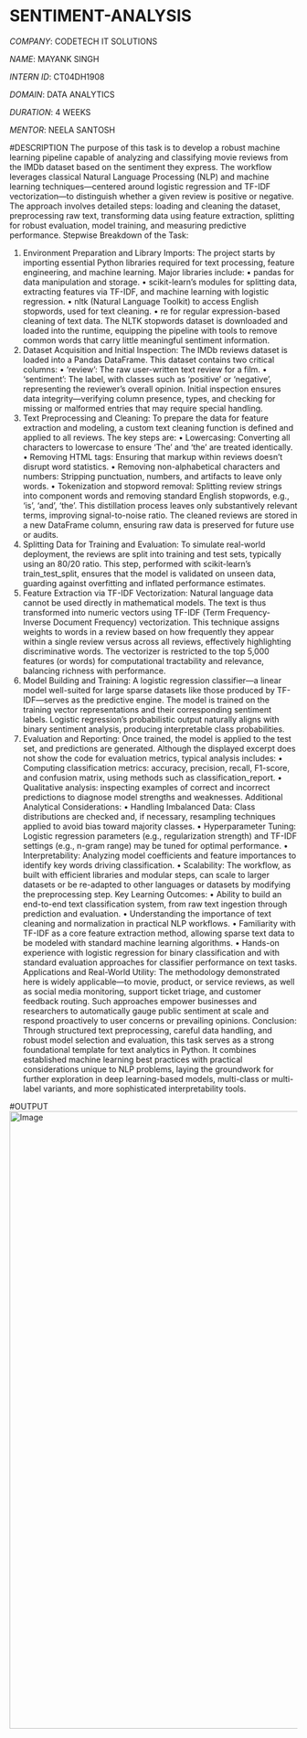 # SENTIMENT-ANALYSIS

*COMPANY*: CODETECH IT SOLUTIONS

*NAME*: MAYANK SINGH

*INTERN ID*: CT04DH1908

*DOMAIN*: DATA ANALYTICS

*DURATION*: 4 WEEKS

*MENTOR*: NEELA SANTOSH

#DESCRIPTION
The purpose of this task is to develop a robust machine learning pipeline capable of analyzing and classifying movie reviews from the IMDb dataset based on the sentiment they express. The workflow leverages classical Natural Language Processing (NLP) and machine learning techniques—centered around logistic regression and TF-IDF vectorization—to distinguish whether a given review is positive or negative. The approach involves detailed steps: loading and cleaning the dataset, preprocessing raw text, transforming data using feature extraction, splitting for robust evaluation, model training, and measuring predictive performance.
Stepwise Breakdown of the Task:
1.	Environment Preparation and Library Imports:
The project starts by importing essential Python libraries required for text processing, feature engineering, and machine learning. Major libraries include:
•	pandas for data manipulation and storage.
•	scikit-learn’s modules for splitting data, extracting features via TF-IDF, and machine learning with logistic regression.
•	nltk (Natural Language Toolkit) to access English stopwords, used for text cleaning.
•	re for regular expression-based cleaning of text data.
The NLTK stopwords dataset is downloaded and loaded into the runtime, equipping the pipeline with tools to remove common words that carry little meaningful sentiment information.
2.	Dataset Acquisition and Initial Inspection:
The IMDb reviews dataset is loaded into a Pandas DataFrame. This dataset contains two critical columns:
•	‘review’: The raw user-written text review for a film.
•	‘sentiment’: The label, with classes such as ‘positive’ or ‘negative’, representing the reviewer’s overall opinion.
Initial inspection ensures data integrity—verifying column presence, types, and checking for missing or malformed entries that may require special handling.
3.	Text Preprocessing and Cleaning:
To prepare the data for feature extraction and modeling, a custom text cleaning function is defined and applied to all reviews. The key steps are:
•	Lowercasing: Converting all characters to lowercase to ensure ‘The’ and ‘the’ are treated identically.
•	Removing HTML tags: Ensuring that markup within reviews doesn’t disrupt word statistics.
•	Removing non-alphabetical characters and numbers: Stripping punctuation, numbers, and artifacts to leave only words.
•	Tokenization and stopword removal: Splitting review strings into component words and removing standard English stopwords, e.g., ‘is’, ‘and’, ‘the’. This distillation process leaves only substantively relevant terms, improving signal-to-noise ratio.
The cleaned reviews are stored in a new DataFrame column, ensuring raw data is preserved for future use or audits.
4.	Splitting Data for Training and Evaluation:
To simulate real-world deployment, the reviews are split into training and test sets, typically using an 80/20 ratio. This step, performed with scikit-learn’s train_test_split, ensures that the model is validated on unseen data, guarding against overfitting and inflated performance estimates.
5.	Feature Extraction via TF-IDF Vectorization:
Natural language data cannot be used directly in mathematical models. The text is thus transformed into numeric vectors using TF-IDF (Term Frequency-Inverse Document Frequency) vectorization. This technique assigns weights to words in a review based on how frequently they appear within a single review versus across all reviews, effectively highlighting discriminative words. The vectorizer is restricted to the top 5,000 features (or words) for computational tractability and relevance, balancing richness with performance.
6.	Model Building and Training:
A logistic regression classifier—a linear model well-suited for large sparse datasets like those produced by TF-IDF—serves as the predictive engine. The model is trained on the training vector representations and their corresponding sentiment labels. Logistic regression’s probabilistic output naturally aligns with binary sentiment analysis, producing interpretable class probabilities.
7.	Evaluation and Reporting:
Once trained, the model is applied to the test set, and predictions are generated. Although the displayed excerpt does not show the code for evaluation metrics, typical analysis includes:
•	Computing classification metrics: accuracy, precision, recall, F1-score, and confusion matrix, using methods such as classification_report.
•	Qualitative analysis: inspecting examples of correct and incorrect predictions to diagnose model strengths and weaknesses.
Additional Analytical Considerations:
•	Handling Imbalanced Data: Class distributions are checked and, if necessary, resampling techniques applied to avoid bias toward majority classes.
•	Hyperparameter Tuning: Logistic regression parameters (e.g., regularization strength) and TF-IDF settings (e.g., n-gram range) may be tuned for optimal performance.
•	Interpretability: Analyzing model coefficients and feature importances to identify key words driving classification.
•	Scalability: The workflow, as built with efficient libraries and modular steps, can scale to larger datasets or be re-adapted to other languages or datasets by modifying the preprocessing step.
Key Learning Outcomes:
•	Ability to build an end-to-end text classification system, from raw text ingestion through prediction and evaluation.
•	Understanding the importance of text cleaning and normalization in practical NLP workflows.
•	Familiarity with TF-IDF as a core feature extraction method, allowing sparse text data to be modeled with standard machine learning algorithms.
•	Hands-on experience with logistic regression for binary classification and with standard evaluation approaches for classifier performance on text tasks.
Applications and Real-World Utility:
The methodology demonstrated here is widely applicable—to movie, product, or service reviews, as well as social media monitoring, support ticket triage, and customer feedback routing. Such approaches empower businesses and researchers to automatically gauge public sentiment at scale and respond proactively to user concerns or prevailing opinions.
Conclusion:
Through structured text preprocessing, careful data handling, and robust model selection and evaluation, this task serves as a strong foundational template for text analytics in Python. It combines established machine learning best practices with practical considerations unique to NLP problems, laying the groundwork for further exploration in deep learning-based models, multi-class or multi-label variants, and more sophisticated interpretability tools.

#OUTPUT
<img width="1920" height="1080" alt="Image" src="https://github.com/user-attachments/assets/27cb2204-456b-4b6d-be2b-060a206df07c" />



